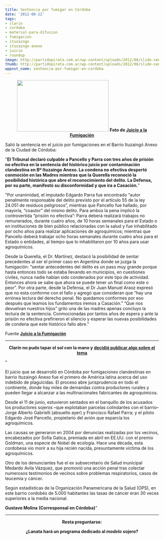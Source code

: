 ```yaml
---
title: Sentencia por fumigar en Córdoba
date: '2012-08-22'
tags:
- clarin
- cordoba
- material-para-difusion
- fumigacion
- ituzaingo
- ituzaingo-anexo
- juicio
- roundup
image: http://partidopirata.com.ar/wp-content/uploads/2012/08/slide-sentencia.jpg
thumb: http://partidopirata.com.ar/wp-content/uploads/2012/08/slide-sentencia-150x150.jpg
wppost_name: sentencia-por-fumigar-en-cordoba
---
```


<p style="text-align: center;"><a href="http://partidopirata.com.ar/wp-content/uploads/2012/08/slide-sentencia.jpg"><img class="size-medium wp-image-6145 aligncenter" title="slide-sentencia" src="http://partidopirata.com.ar/wp-content/uploads/2012/08/slide-sentencia-300x168.jpg" alt="" width="300" height="168" /></a>
<strong>Foto de <a href="http://www.juicioalafumigacion.com.ar/la-sentencia-delito-y-condena/" target="_blank">Juicio a la Fumigación</a></strong></p>
Salió la sentencia en el juicio por fumigaciones en el Barrio Ituzaingó Anexo de la Ciudad de Córdoba:

"<strong>El Tribunal declaró culpable a Pancello y Parra con tres años de prisión no efectiva en la sentencia del histórico juicio por contaminación clandestina en Bº Ituzaingo Anexo. La condena no efectiva despertó conmoción en las Madres mientras que la Querella reconoció la posibilidad histórica que abre el reconocimiento del delito. La Defensa, por su parte, manifestó su disconformidad y que ira a Casación.</strong>"

"Por unanimidad, el imputado Edgardo Parra fue encontrado “autor penalmente responsable del delito previsto por el artículo 55 de la ley 24.051 de residuos peligrosos”, mientras que Pancello fue hallado, por mayoría, “coautor” del mismo delito. Para ambos la pena implicó la controvertida “prisión no efectiva”: Parra deberá realizará trabajos no remunerados, durante cuatro años, de 10 horas semanales para el Estado o en instituciones de bien público relacionadas con la salud y fue inhabilitado por ocho años para realizar aplicaciones de agroquímicos; mientras que Pancello deberá trabajar ocho horas semanales durante cuatro años para el Estado o entidades, al tiempo que lo inhabilitaron por 10 años para usar agroquímicos.

Desde la Querella, el Dr. Martínez, destacó la posibilidad de sentar precedentes al ser el primer caso en Argentina donde se juzga la fumigación: “sentar antecedentes del delito es un paso muy grande porque hasta entonces todo se estaba llevando en municipios, en cuestiones civiles, nunca nadie habían sido condenados por este tipo de actividad. Entonces ahora se sabe que ahora se puede tener un final como este o peor”.
Por otra parte, desde la Defensa, el Dr Juan Manuel Araoz expresó que no esta conforme con el fallo y agregó que consideran que “hay una errónea lectura del derecho penal. No quedamos conformes por eso después que leamos los fundamentos iremos a Casación.”
“Que nos devuelvan nuestros hijos” grito una de las madres apenas concluyo la lectura de la sentencia. Conmocionadas por tantos años de espera y ante la prisión no efectiva prefirieron el silencio y esperar las nuevas posibilidades de condena que este histórico fallo abre."

Fuente <strong><a href="http://www.juicioalafumigacion.com.ar/la-sentencia-delito-y-condena/" target="_blank">Juicio a la Fumigación</a></strong>

<hr />
<p style="text-align: center;"><strong>Clarín no pudo tapar el sol con la mano y <a href="http://www.clarin.com/sociedad/anos-productor-fumigador-contaminar_0_760124083.html" target="_blank">decidió publicar algo sobre el tema</a></strong></p>
<p style="text-align: left;">"</p>
El juicio que se desarrolló en Córdoba por fumigaciones clandestinas en barrio Ituzaingó Anexo fue el primero de América latina acerca del uso indebido de plaguicidas. El proceso abre jurisprudencia en todo el continente, donde hay miles de demandas contra productores rurales y pueden llegar a alcanzar a las multinacionales fabricantes de agroquímicos.

Desde el 11 de junio, estuvieron sentados en el banquillo de los acusados los productores sojeros –que explotaban parcelas colindantes con el barrio– Jorge Alberto Gabrielli (absuelto ayer) y Francisco Rafael Parra; y el piloto Edgardo José Pancello, propietario del avión que esparcía los agroquímicos.

Las causas se generaron en 2004 por denuncias realizadas por los vecinos, encabezados por Sofía Gatica, premiada en abril en EE.UU. con el premio Goldman, una especie de Nobel de ecología. Hace una década, esta cordobesa vio morir a su hija recién nacida, presuntamente víctima de los agroquímicos.

Otro de los denunciantes fue el ex subsecretario de Salud municipal Medardo Avila Vázquez, que promovió una acción penal tras colectar numerosos testimonios de vecinos sobre problemas respiratorios, casos de leucemia y cáncer.

Según estadísticas de la Organización Panamericana de la Salud (OPS), en este barrio cordobés de 5.000 habitantes las tasas de cáncer eran 30 veces superiores a la media nacional.
<p style="text-align: left;"><strong>Gustavo Molina</strong>
<strong>(Corresponsal en Córdoba)</strong>"</p>


<hr />
<p style="text-align: center;"><strong>Resta preguntarse:</strong></p>
<p style="text-align: center;"><strong>¿Lanata hará un programa dedicado al <em>modelo</em> sojero?</strong></p>
